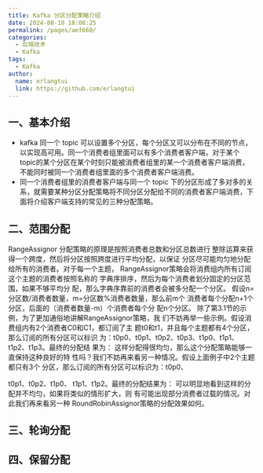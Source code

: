 ```yaml
---
title: Kafka 分区分配策略介绍
date: 2024-08-10 18:08:25
permalink: /pages/aef660/
categories:
  - 后端技术
  - Kafka
tags:
  - Kafka
author: 
  name: erlangtui
  link: https://github.com/erlangtui
---
```


## 一、基本介绍
* kafka 同一个 topic 可以设置多个分区，每个分区又可以分布在不同的节点，以实现高可用。同一个消费者组里面可以有多个消费者客户端，对于某个topic的某个分区在某个时刻只能被消费者组里的某一个消费者客户端消费，不能同时被同一个消费者组里面的多个消费者客户端消费。
* 同一个消费者组里的消费者客户端与同一个 topic 下的分区形成了多对多的关系，就需要某种分区分配策略将不同分区分配给不同的消费者客户端消费，下面将介绍客户端支持的常见的三种分配策略。

## 二、范围分配

RangeAssignor 分配策略的原理是按照消费者总数和分区总数进行
整除运算来获得一个跨度，然后将分区按照跨度进行平均分配，以保证
分区尽可能均匀地分配给所有的消费者。对于每一个主题，
RangeAssignor策略会将消费组内所有订阅这个主题的消费者按照名称的
字典序排序，然后为每个消费者划分固定的分区范围，如果不够平均分
配，那么字典序靠前的消费者会被多分配一个分区。
假设n=分区数/消费者数量，m=分区数%消费者数量，那么前m个
消费者每个分配n+1个分区，后面的（消费者数量-m）个消费者每个分
配n个分区。
除了第3.1节的示例，为了更加通俗地讲解RangeAssignor策略，我
们不妨再举一些示例。假设消费组内有2个消费者C0和C1，都订阅了主
题t0和t1，并且每个主题都有4个分区，那么订阅的所有分区可以标识
为：t0p0、t0p1、t0p2、t0p3、t1p0、t1p1、t1p2、t1p3。最终的分配结
果为：
这样分配得很均匀，那么这个分配策略能够一直保持这种良好的特
性吗？我们不妨再来看另一种情况。假设上面例子中2个主题都只有3个
分区，那么订阅的所有分区可以标识为：t0p0、

t0p1、t0p2、t1p0、
t1p1、t1p2。最终的分配结果为：
可以明显地看到这样的分配并不均匀，如果将类似的情形扩大，则
有可能出现部分消费者过载的情况。对此我们再来看另一种
RoundRobinAssignor策略的分配效果如何。
## 三、轮询分配

## 四、保留分配

